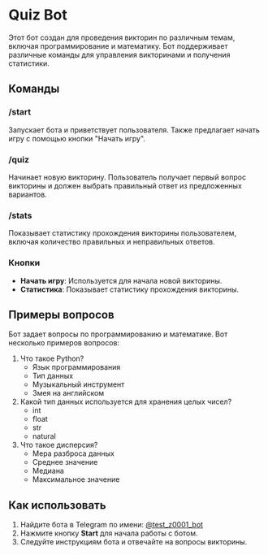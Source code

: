 # Quiz Bot

Этот бот создан для проведения викторин по различным темам, включая программирование и математику. Бот поддерживает различные команды для управления викторинами и получения статистики.

## Команды

### /start
Запускает бота и приветствует пользователя. Также предлагает начать игру с помощью кнопки "Начать игру".

### /quiz
Начинает новую викторину. Пользователь получает первый вопрос викторины и должен выбрать правильный ответ из предложенных вариантов.

### /stats
Показывает статистику прохождения викторины пользователем, включая количество правильных и неправильных ответов.

### Кнопки
- **Начать игру**: Используется для начала новой викторины.
- **Статистика**: Показывает статистику прохождения викторины.

## Примеры вопросов

Бот задает вопросы по программированию и математике. Вот несколько примеров вопросов:
1. Что такое Python?
   - Язык программирования
   - Тип данных
   - Музыкальный инструмент
   - Змея на английском
2. Какой тип данных используется для хранения целых чисел?
   - int
   - float
   - str
   - natural
3. Что такое дисперсия?
   - Мера разброса данных
   - Среднее значение
   - Медиана
   - Максимальное значение

## Как использовать

1. Найдите бота в Telegram по имени: [@test_z0001_bot](https://t.me/test_z0001_bot)
2. Нажмите кнопку **Start** для начала работы с ботом.
3. Следуйте инструкциям бота и отвечайте на вопросы викторины.
